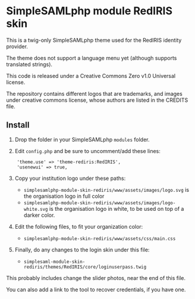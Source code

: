 # SimpleSAMLphp module RedIRIS skin

This is a twig-only SimpleSAMLphp theme used for the RedIRIS identity provider.

The theme does not support a language menu yet (although supports translated strings).

This code is released under a Creative Commons Zero v1.0 Universal license. 

The repository contains different logos that are trademarks, and images under creative commons license, whose authors are listed in the CREDITS file.

## Install

1. Drop the folder in your SimpleSAMLphp `modules` folder.

2. Edit `config.php` and be sure to uncomment/add these lines:

```
    'theme.use' => 'theme-rediris:RedIRIS',
    'usenewui' => true,    
```

3. Copy your institution logo under these paths:

   -  `simplesamlphp-module-skin-rediris/www/assets/images/logo.svg` is the organisation logo in full color
   -  `simplesamlphp-module-skin-rediris/www/assets/images/logo-white.svg` is the organisation logo in white, to be used on top of a darker color.

4. Edit the following files, to fit your organization color:

   - `simplesamlphp-module-skin-rediris/www/assets/css/main.css` 

5. Finally, do any changes to the login skin under this file:

   - `simplesaml-module-skin-rediris/themes/RedIRIS/core/loginuserpass.twig`

This probably includes change the slider photos, near the end of this file.

You can also add a link to the tool to recover credentials, if you have one.
